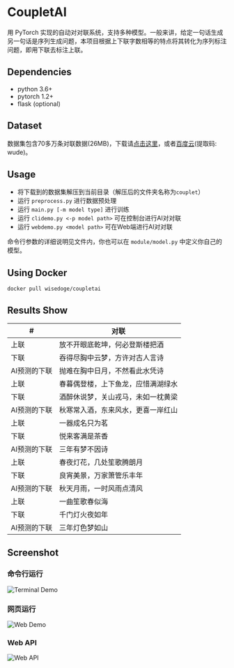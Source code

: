 # CoupletAI
用 PyTorch 实现的自动对对联系统，支持多种模型。一般来讲，给定一句话生成另一句话是序列生成问题，本项目根据上下联字数相等的特点将其转化为序列标注问题，即用下联去标注上联。  
## Dependencies
* python 3.6+
* pytorch 1.2+
* flask (optional)
## Dataset
数据集包含70多万条对联数据(26MB)，下载请[点击这里](https://github.com/wb14123/couplet-dataset/releases/download/1.0/couplet.tar.gz)，或者[百度云](https://pan.baidu.com/s/1Zqnqq0VqZxv2c4jTNlZJGQ)(提取码: wude)。
## Usage
* 将下载到的数据集解压到当前目录（解压后的文件夹名称为`couplet`）
* 运行 `preprocess.py` 进行数据预处理
* 运行 `main.py [-m model type]` 进行训练
* 运行 `clidemo.py <-p model path>` 可在控制台进行AI对对联
* 运行 `webdemo.py <model path>` 可在Web端进行AI对对联

命令行参数的详细说明见文件内，你也可以在 `module/model.py` 中定义你自己的模型。
## Using Docker 
```docker pull wisedoge/coupletai```  

## Results Show
|   #          | 对联                               |
| ------------ | ---------------------------------- |
| 上联         | 放不开眼底乾坤，何必登斯楼把酒     |
| 下联         | 吞得尽胸中云梦，方许对古人言诗     |
| AI预测的下联 | 抛难在胸中日月，不然看此水凭诗     |
| 上联         | 春暮偶登楼，上下鱼龙，应惜满湖绿水 |
| 下联         | 酒醉休说梦，关山戎马，未如一枕黄梁 |
| AI预测的下联 | 秋寒常入酒，东来风水，更喜一岸红山 |
| 上联         | 一器成名只为茗                     |
| 下联         | 悦来客满是茶香                     |
| AI预测的下联 | 三年有梦不因诗                     |
| 上联         | 春夜灯花，几处笙歌腾朗月           |
| 下联         | 良宵美景，万家箫管乐丰年             |
| AI预测的下联 | 秋天月雨，一时风雨点清风           |
| 上联         | 一曲笙歌春似海                     |
| 下联         | 千门灯火夜如年                     |
| AI预测的下联 | 三年灯色梦如山                     |

## Screenshot
### 命令行运行
![Terminal Demo](docs/terminal_demo.png)
### 网页运行
![Web Demo](docs/web_demo.png)
### Web API
![Web API](docs/webapi_demo.png)
